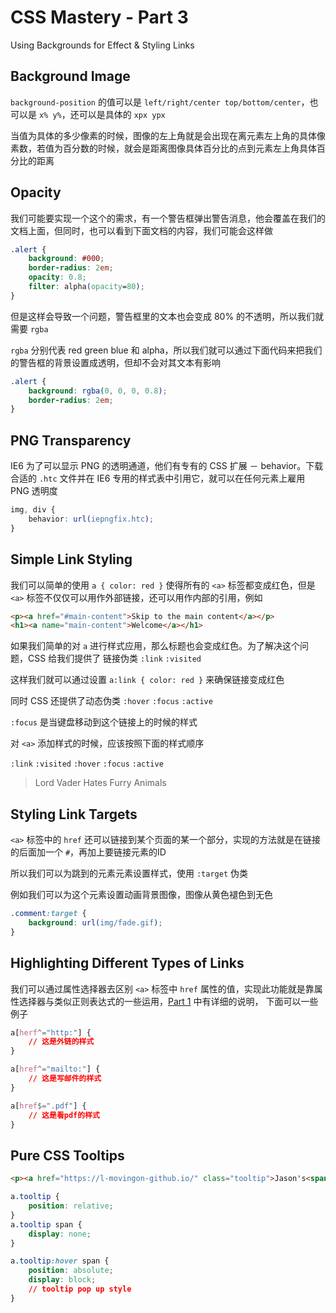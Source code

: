 # CSS Mastery - Part 3

Using Backgrounds for Effect & Styling Links

## Background Image

`background-position` 的值可以是 `left/right/center top/bottom/center`，也可以是 `x% y%`，还可以是具体的 `xpx ypx`

当值为具体的多少像素的时候，图像的左上角就是会出现在离元素左上角的具体像素数，若值为百分数的时候，就会是距离图像具体百分比的点到元素左上角具体百分比的距离

## Opacity

我们可能要实现一个这个的需求，有一个警告框弹出警告消息，他会覆盖在我们的文档上面，但同时，也可以看到下面文档的内容，我们可能会这样做

```css
.alert {
    background: #000;
    border-radius: 2em;
    opacity: 0.8;
    filter: alpha(opacity=80);
}
```

但是这样会导致一个问题，警告框里的文本也会变成 80% 的不透明，所以我们就需要 `rgba`

`rgba` 分别代表 red green blue 和 alpha，所以我们就可以通过下面代码来把我们的警告框的背景设置成透明，但却不会对其文本有影响

```css
.alert {
    background: rgba(0, 0, 0, 0.8);
    border-radius: 2em;
}
```

## PNG Transparency

IE6 为了可以显示 PNG 的透明通道，他们有专有的 CSS 扩展 － behavior。下载合适的 `.htc` 文件并在 IE6 专用的样式表中引用它，就可以在任何元素上雇用 PNG 透明度

```css
img, div {
    behavior: url(iepngfix.htc);
}
```

## Simple Link Styling

我们可以简单的使用 `a { color: red }` 使得所有的 `<a>` 标签都变成红色，但是 `<a>` 标签不仅仅可以用作外部链接，还可以用作内部的引用，例如

```html
<p><a href="#main-content">Skip to the main content</a></p>
<h1><a name="main-content">Welcome</a></h1>
```

如果我们简单的对 `a` 进行样式应用，那么标题也会变成红色。为了解决这个问题，CSS 给我们提供了 链接伪类 `:link` `:visited`

这样我们就可以通过设置 `a:link { color: red }` 来确保链接变成红色

同时 CSS 还提供了动态伪类 `:hover` `:focus` `:active` 

`:focus` 是当键盘移动到这个链接上的时候的样式

对 `<a>` 添加样式的时候，应该按照下面的样式顺序

`:link` `:visited` `:hover` `:focus` `:active`

> Lord Vader Hates Furry Animals

## Styling Link Targets

`<a>` 标签中的 `href` 还可以链接到某个页面的某一个部分，实现的方法就是在链接的后面加一个 `#`，再加上要链接元素的ID

所以我们可以为跳到的元素元素设置样式，使用 `:target` 伪类

例如我们可以为这个元素设置动画背景图像，图像从黄色褪色到无色

```css
.comment:target {
    background: url(img/fade.gif);
}
```

## Highlighting Different Types of Links

我们可以通过属性选择器去区别 `<a>` 标签中 `href` 属性的值，实现此功能就是靠属性选择器与类似正则表达式的一些运用，[Part 1](https://github.com/L-movingon/prepare-for-interview/blob/master/Books/CSS-Mastery/css-mastery-part-1.md) 中有详细的说明， 下面可以一些例子

```css
a[herf^="http:"] {
    // 这是外链的样式
}

a[href^="mailto:"] {
    // 这是写邮件的样式
}

a[href$=".pdf"] {
    // 这是看pdf的样式
}
```

## Pure CSS Tooltips

```html
<p><a href="https://l-movingon-github.io/" class="tooltip">Jason's<span>This BLog is hot</span></a> is my blog</p>
```

```css
a.tooltip {
    position: relative;
}
a.tooltip span {
    display: none;
}

a.tooltip:hover span {
    position: absolute;
    display: block;
    // tooltip pop up style
}
```